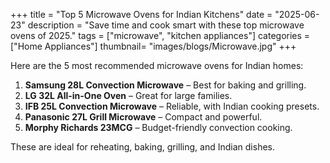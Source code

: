 +++
title = "Top 5 Microwave Ovens for Indian Kitchens"
date = "2025-06-23"
description = "Save time and cook smart with these top microwave ovens of 2025."
tags = ["microwave", "kitchen appliances"]
categories = ["Home Appliances"]
thumbnail= "images/blogs/Microwave.jpg"
+++

Here are the 5 most recommended microwave ovens for Indian homes:

1. **Samsung 28L Convection Microwave** – Best for baking and grilling.
2. **LG 32L All-in-One Oven** – Great for large families.
3. **IFB 25L Convection Microwave** – Reliable, with Indian cooking presets.
4. **Panasonic 27L Grill Microwave** – Compact and powerful.
5. **Morphy Richards 23MCG** – Budget-friendly convection cooking.

These are ideal for reheating, baking, grilling, and Indian dishes.


